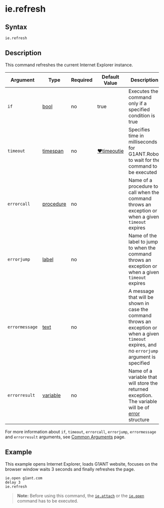 # ie.refresh

## Syntax

```G1ANT
ie.refresh
```

## Description

This command refreshes the current Internet Explorer instance.

| Argument | Type | Required | Default Value | Description |
| -------- | ---- | -------- | ------------- | ----------- |
| `if`           | [bool](https://manual.g1ant.com/link/G1ANT.Language/G1ANT.Language/Structures/BooleanStructure.md) | no       | true                                                        | Executes the command only if a specified condition is true   |
| `timeout`      | [timespan](https://manual.g1ant.com/link/G1ANT.Language/G1ANT.Language/Structures/TimeSpanStructure.md) | no       | [♥timeoutie](https://manual.g1ant.com/link/G1ANT.Addon.IExplorer/G1ANT.Addon.IExplorer/Variables/TimeoutIEVariable.md) | Specifies time in milliseconds for G1ANT.Robot to wait for the command to be executed |
| `errorcall`    | [procedure](https://manual.g1ant.com/link/G1ANT.Language/G1ANT.Language/Structures/ProcedureStructure.md) | no       |                                                             | Name of a procedure to call when the command throws an exception or when a given `timeout` expires |
| `errorjump`    | [label](https://manual.g1ant.com/link/G1ANT.Language/G1ANT.Language/Structures/LabelStructure.md) | no       |                                                             | Name of the label to jump to when the command throws an exception or when a given `timeout` expires |
| `errormessage` | [text](https://manual.g1ant.com/link/G1ANT.Language/G1ANT.Language/Structures/TextStructure.md) | no       |                                                             | A message that will be shown in case the command throws an exception or when a given `timeout` expires, and no `errorjump` argument is specified |
| `errorresult`  | [variable](https://manual.g1ant.com/link/G1ANT.Language/G1ANT.Language/Structures/VariableStructure.md) | no       |                                                             | Name of a variable that will store the returned exception. The variable will be of [error](https://manual.g1ant.com/link/G1ANT.Language/G1ANT.Language/Structures/ErrorStructure.md) structure  |

For more information about `if`, `timeout`, `errorcall`, `errorjump`, `errormessage` and `errorresult` arguments, see [Common Arguments](https://manual.g1ant.com/link/G1ANT.Manual/appendices/common-arguments.md) page.

## Example

This example opens Internet Explorer, loads G1ANT website, focuses on the browser window waits 3 seconds and finally refreshes the page.

```G1ANT
ie.open g1ant.com
delay 3
ie.refresh
```

> **Note:** Before using this command, the [`ie.attach`](https://manual.g1ant.com/link/G1ANT.Addon/G1ANT.Addon.IExplorer/G1ANT.Addon.IExplorer/Commands/IEAttachCommand.md) or the [`ie.open`](https://manual.g1ant.com/link/G1ANT.Addon/G1ANT.Addon.IExplorer/G1ANT.Addon.IExplorer/Commands/IEOpenCommand.md) command has to be executed.
